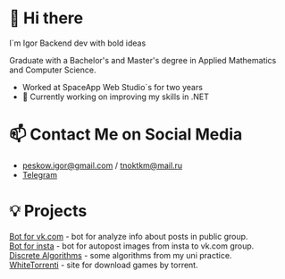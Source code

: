 # 👋 Hi there 
I`m Igor Backend dev with bold ideas

Graduate with a Bachelor's and Master's degree in Applied Mathematics and Computer Science.

- Worked at SpaceApp Web Studio`s for two years
- 🌱 Currently working on improving my skills in .NET

# 📫 Contact Me on Social Media
- peskow.igor@gmail.com / tnoktkm@mail.ru
- [Telegram](https://t.me/peskowww)
# 💡 Projects 
[Bot for vk.com](https://github.com/tnoktkm/VkBotForTopPosts) - bot for analyze info about posts in public group.<br>
[Bot for insta](https://github.com/tnoktkm/AutoPostingBotFromInstagramToVk) - bot for autopost images from insta to vk.com group.<br>
[Discrete Algorithms](https://github.com/tnoktkm/Discrete-mathematics) - some algorithms from my uni practice.<br>
[WhiteTorrenti](https://github.com/tnoktkm/whitetorrenti) - site for download games by torrent.<br>

<!--

Here are some ideas to get you started:

- 🌱 I’m currently learning **Go**
